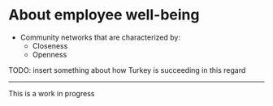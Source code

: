 # About employee well-being

- Community networks that are characterized by:
  - Closeness
  - Openness

TODO: insert something about how Turkey is succeeding in this regard

<hr>

This is a work in progress
